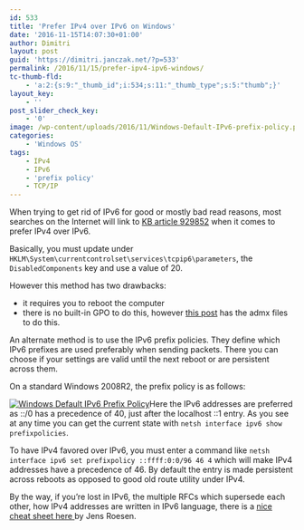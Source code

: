 ```yaml
---
id: 533
title: 'Prefer IPv4 over IPv6 on Windows'
date: '2016-11-15T14:07:30+01:00'
author: Dimitri
layout: post
guid: 'https://dimitri.janczak.net/?p=533'
permalink: /2016/11/15/prefer-ipv4-ipv6-windows/
tc-thumb-fld:
    - 'a:2:{s:9:"_thumb_id";i:534;s:11:"_thumb_type";s:5:"thumb";}'
layout_key:
    - ''
post_slider_check_key:
    - '0'
image: /wp-content/uploads/2016/11/Windows-Default-IPv6-prefix-policy.png
categories:
    - 'Windows OS'
tags:
    - IPv4
    - IPv6
    - 'prefix policy'
    - TCP/IP
---
```


When trying to get rid of IPv6 for good or mostly bad read reasons, most searches on the Internet will link to [KB article 929852](https://support.microsoft.com/en-us/kb/929852) when it comes to prefer IPv4 over IPv6.

Basically, you must update under `HKLM\System\currentcontrolset\services\tcpip6\parameters`, the `DisabledComponents` key and use a value of 20.

However this method has two drawbacks:

- it requires you to reboot the computer
- there is no built-in GPO to do this, however [this post](http://social.technet.microsoft.com/wiki/contents/articles/5927.how-to-disable-ipv6-through-group-policy.aspx) has the admx files to do this.

An alternate method is to use the IPv6 prefix policies. They define which IPv6 prefixes are used preferably when sending packets. There you can choose if your settings are valid until the next reboot or are persistent across them.

On a standard Windows 2008R2, the prefix policy is as follows:

[![Windows Default IPv6 Prefix Policy](https://dimitri.janczak.net/wp-content/uploads/2016/11/Windows-Default-IPv6-prefix-policy.png)](https://dimitri.janczak.net/wp-content/uploads/2016/11/Windows-Default-IPv6-prefix-policy.png)Here the IPv6 addresses are preferred as ::/0 has a precedence of 40, just after the localhost ::1 entry. As you see at any time you can get the current state with `netsh interface ipv6 show prefixpolicies`.

To have IPv4 favored over IPv6, you must enter a command like `netsh interface ipv6 set prefixpolicy ::ffff:0:0/96 46 4` which will make IPv4 addresses have a precedence of 46. By default the entry is made persistent across reboots as opposed to good old route utility under IPv4.

By the way, if you’re lost in IPv6, the multiple RFCs which supersede each other, how IPv4 addresses are written in IPv6 language, there is a [nice cheat sheet here ](http://www.roesen.org/files/ipv6_cheat_sheet.pdf)by Jens Roesen.